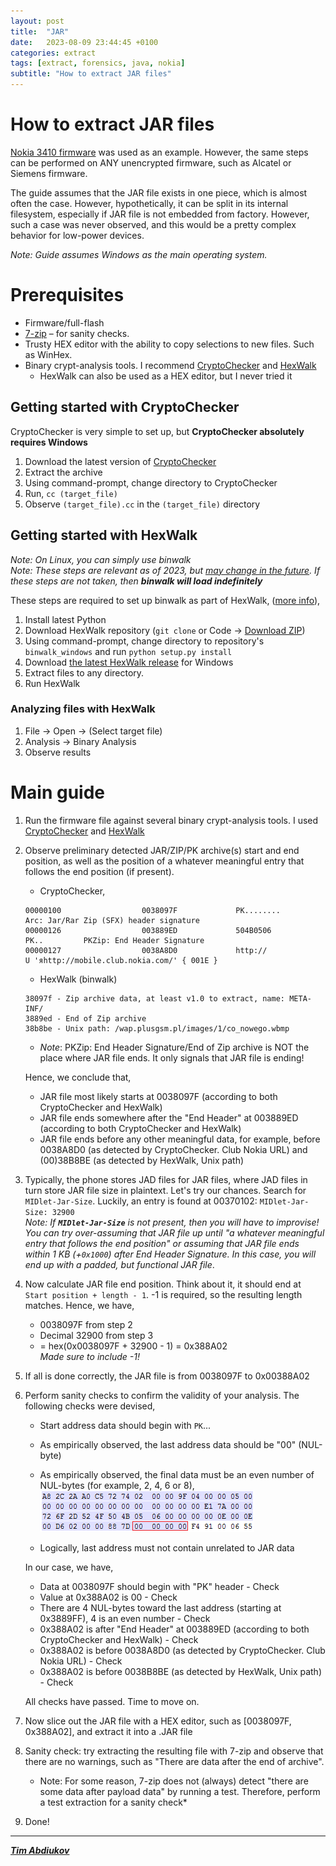 ```yaml
---
layout: post
title:  "JAR"
date:   2023-08-09 23:44:45 +0100
categories: extract
tags: [extract, forensics, java, nokia]
subtitle: "How to extract JAR files"
---
```


# How to extract JAR files

[Nokia 3410 firmware](https://archive.org/download/munkikiscastles_1.03_1.06_fullflash/Nokia%203410%20%28NHM-2%29%20%28V04.26%29%20%28Munkiki%27s%20Castles%20v1.03%29.fls) was used as an example. However, the same steps can be performed on ANY unencrypted firmware, such as Alcatel or Siemens firmware.

The guide assumes that the JAR file exists in one piece, which is almost often the case. However, hypothetically, it can be split in its internal filesystem, especially if JAR file is not embedded from factory. However, such a case was never observed, and this would be a pretty complex behavior for low-power devices.  

*Note: Guide assumes Windows as the main operating system.*  

# Prerequisites

* Firmware/full-flash  
* [7-zip](https://www.7-zip.org/download.html) – for sanity checks.
* Trusty HEX editor with the ability to copy selections to new files. Such as WinHex.
* Binary crypt-analysis tools. I recommend [CryptoChecker](https://github.com/TAbdiukov/Reverse_CryptoChecker) and [HexWalk](https://github.com/gcarmix/HexWalk/)  
	* HexWalk can also be used as a HEX editor, but I never tried it 

## Getting started with CryptoChecker
CryptoChecker is very simple to set up, but **CryptoChecker absolutely requires Windows**  
1. Download the latest version of [CryptoChecker](https://github.com/TAbdiukov/Reverse_CryptoChecker)
2. Extract the archive
3. Using command-prompt, change directory to CryptoChecker
4. Run, `cc (target_file)`
5. Observe `(target_file).cc` in the `(target_file)` directory

## Getting started with HexWalk
*Note: On Linux, you can simply use binwalk*  
*Note: These steps are relevant as of 2023, but [may change in the future](https://github.com/gcarmix/HexWalk/issues/16). If these steps are not taken, then **binwalk will load indefinitely***  

These steps are required to set up binwalk as part of HexWalk, ([more info](https://github.com/gcarmix/HexWalk/#binwalk-on-windows-os)),
1. Install latest Python
2. Download HexWalk repository (`git clone` or Code → [Download ZIP](https://github.com/gcarmix/HexWalk/archive/refs/heads/main.zip))
3. Using command-prompt, change directory to repository's `binwalk_windows` and run `python setup.py install`
4. Download [the latest HexWalk release](https://github.com/gcarmix/HexWalk/releases) for Windows
5. Extract files to any directory.
6. Run HexWalk

### Analyzing files with HexWalk

1. File → Open → (Select target file)
2. Analysis → Binary Analysis
3. Observe results

# Main guide

1. Run the firmware file against several binary crypt-analysis tools. I used [CryptoChecker](https://github.com/TAbdiukov/Reverse_CryptoChecker) and [HexWalk](https://github.com/gcarmix/HexWalk/)

2. Observe preliminary detected JAR/ZIP/PK archive(s) start and end position, as well as the position of a whatever meaningful entry that follows the end position (if present).

	* CryptoChecker,
	```
	00000100                  0038097F             PK........                     Arc: Jar/Rar Zip (SFX) header signature
	00000126                  003889ED             504B0506          PK..         PKZip: End Header Signature
	00000127                  0038A8D0             http://                      U 'яhttp://mobile.club.nokia.com/' { 001E }
	```
	
	* HexWalk (binwalk)
	```
	38097f - Zip archive data, at least v1.0 to extract, name: META-INF/
	3889ed - End of Zip archive
	38b8be - Unix path: /wap.plusgsm.pl/images/1/co_nowego.wbmp
	```
	* *Note*: PKZip: End Header Signature/End of Zip archive is NOT the place where JAR file ends. It only signals that JAR file is ending!  
	
	Hence, we conclude that,
	* JAR file most likely starts at 0038097F (according to both CryptoChecker and HexWalk)  
	* JAR file ends somewhere after the "End Header" at 003889ED (according to both CryptoChecker and HexWalk)  
	* JAR file ends before any other meaningful data, for example, before 0038A8D0 (as detected by CryptoChecker. Club Nokia URL) and (00)38B8BE (as detected by HexWalk, Unix path)
	
3. Typically, the phone stores JAD files for JAR files, where JAD files in turn store JAR file size in plaintext. Let's try our chances. Search for `MIDlet-Jar-Size`. Luckily, an entry is found at 00370102: `MIDlet-Jar-Size: 32900`  
	*Note: If **`MIDlet-Jar-Size`** is not present, then you will have to improvise! You can try over-assuming that JAR file up until "a whatever meaningful entry that follows the end position" or assuming that JAR file ends within 1 KB (+`0x1000`) after End Header Signature. In this case, you will end up with a padded, but functional JAR file*.  
4. Now calculate JAR file end position. Think about it, it should end at `Start position + length - 1`. -1 is required, so the resulting length matches. Hence, we have, 
	* 0038097F from step 2
	* Decimal 32900 from step 3
	* = hex(0x0038097F + 32900 - 1) = 0x388A02  
	*Made sure to include -1!*
5. If all is done correctly, the JAR file is from 0038097F to 0x00388A02
6. Perform sanity checks to confirm the validity of your analysis. The following checks were devised,
	* Start address data should begin with `PK`...  
	* As empirically observed, the last address data should be "00" (NUL-byte)  
	* As empirically observed, the final data must be an even number of NUL-bytes (for example, 2, 4, 6 or 8),  
	![EOF NUL-bytes](./img/eof_empirical.png)
	
	* Logically, last address must not contain unrelated to JAR data  
	
	In our case, we have,
	* Data at 0038097F should begin with "PK" header - Check
	* Value at 0x388A02 is 00 - Check
	* There are 4 NUL-bytes toward the last address (starting at 0x3889FF), 4 is an even number - Check
	* 0x388A02 is after "End Header" at 003889ED (according to both CryptoChecker and HexWalk) - Check
	* 0x388A02 is before 0038A8D0 (as detected by CryptoChecker. Club Nokia URL) - Check
	* 0x388A02 is before 0038B8BE (as detected by HexWalk, Unix path) - Check
	
	All checks have passed. Time to move on.
7. Now slice out the JAR file with a HEX editor, such as [0038097F, 0x388A02], and extract it into a .JAR file
8. Sanity check: try extracting the resulting file with 7-zip and observe that there are no warnings, such as "There are data after the end of archive".
	* Note: For some reason, 7-zip does not (always) detect "there are some data after payload data" by running a test. Therefore, perform a test extraction for a sanity check*
9. Done!

---------------------------------

***[Tim Abdiukov](https://github.com/TAbdiukov)***
